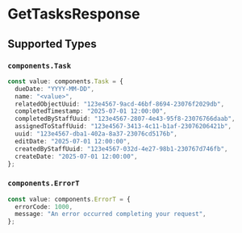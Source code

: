 # GetTasksResponse


## Supported Types

### `components.Task`

```typescript
const value: components.Task = {
  dueDate: "YYYY-MM-DD",
  name: "<value>",
  relatedObjectUuid: "123e4567-9acd-46bf-8694-23076f2029db",
  completedTimestamp: "2025-07-01 12:00:00",
  completedByStaffUuid: "123e4567-2807-4e43-95f8-23076766daab",
  assignedToStaffUuid: "123e4567-3413-4c11-b1af-23076206421b",
  uuid: "123e4567-dba1-402a-8a37-23076cd5176b",
  editDate: "2025-07-01 12:00:00",
  createdByStaffUuid: "123e4567-032d-4e27-98b1-230767d746fb",
  createDate: "2025-07-01 12:00:00",
};
```

### `components.ErrorT`

```typescript
const value: components.ErrorT = {
  errorCode: 1000,
  message: "An error occurred completing your request",
};
```

